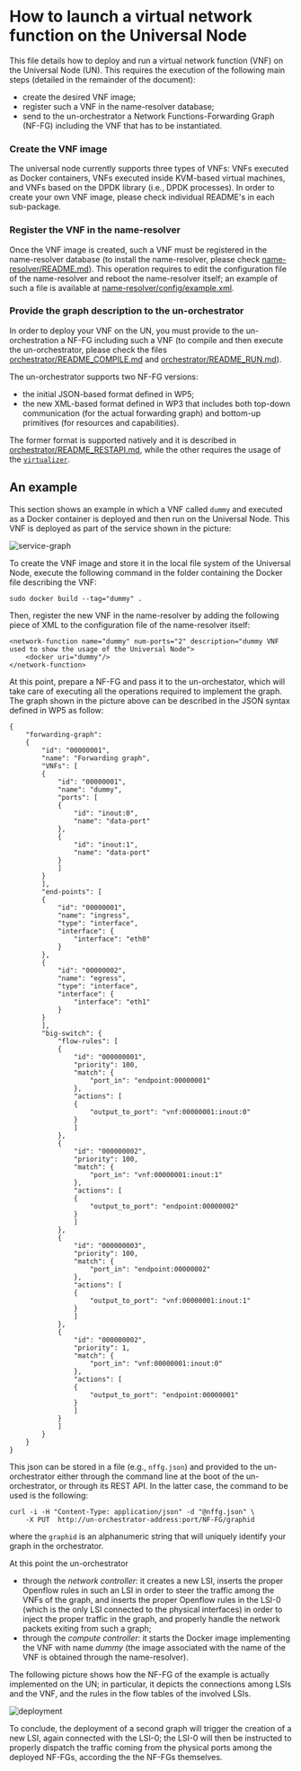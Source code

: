 # How to launch a virtual network function on the Universal Node

This file details how to deploy and run a virtual network function (VNF) on the Universal Node (UN). This requires the execution of the following main steps (detailed in the remainder of the document):
*	create the desired VNF image;
*	register such a VNF in the name-resolver database;
*	send to the un-orchestrator a Network Functions-Forwarding Graph (NF-FG) including the VNF that has to be instantiated.

### Create the VNF image
The universal node currently supports three types of VNFs: VNFs executed as Docker containers, VNFs executed inside KVM-based virtual machines, and VNFs based on the DPDK library (i.e., DPDK processes).
In order to create your own VNF image, please check individual README's in each sub-package.

### Register the VNF in the name-resolver
Once the VNF image is created, such a VNF must be registered in the name-resolver database (to install the name-resolver, please check [name-resolver/README.md](../name-resolver/README.md)).
This operation requires to edit the configuration file of the name-resolver and reboot the name-resolver itself; an example of such a file is available at [name-resolver/config/example.xml](../name-resolver/config/example.xml).

### Provide the graph description to the un-orchestrator
In order to deploy your VNF on the UN, you must provide to the un-orchestration a NF-FG including such a VNF (to compile and then execute the un-orchestrator, please check the files [orchestrator/README_COMPILE.md](../orchestrator/README_COMPILE.md) and [orchestrator/README_RUN.md](../orchestrator/README_RUN.md)).

The un-orchestrator supports two NF-FG versions:
  * the initial JSON-based format defined in WP5;
  * the new XML-based format defined in WP3 that includes both top-down
    communication (for the actual forwarding graph) and bottom-up primitives
    (for resources and capabilities). 

The former format is supported natively and it is described in [orchestrator/README_RESTAPI.md](../orchestrator/README_NF-FG.md), while the other requires the usage of the [`virtualizer`](../virtaulizer/README.md).

## An example

This section shows an example in which a VNF called `dummy` and executed as a Docker container is deployed and then run on the Universal Node.
This VNF is deployed as part of the service shown in the picture:

![service-graph](https://raw.githubusercontent.com/netgroup-polito/un-orchestrator/master/images/service-graph.png)

To create the VNF image and store it in the local file system of the Universal Node, execute the following command in the folder containing the Docker file describing the VNF:

	sudo docker build --tag="dummy" .

Then, register the new VNF in the name-resolver by adding the following piece of XML to the configuration file of the name-resolver itself:

	<network-function name="dummy" num-ports="2" description="dummy VNF used to show the usage of the Universal Node">
		<docker uri="dummy"/>
	</network-function>

At this point, prepare a NF-FG and pass it to the un-orchestator, which will take care of executing all the operations required to implement the graph. The graph shown in the picture above can be described in the JSON syntax defined in WP5 as follow:

	{
		"forwarding-graph": 
		{
			"id": "00000001",
			"name": "Forwarding graph",
			"VNFs": [
		  	{
		    	"id": "00000001",
		    	"name": "dummy",
        		"ports": [
          		{
            		"id": "inout:0",
            		"name": "data-port"
          		},
          		{
            		"id": "inout:1",
            		"name": "data-port"
          		}
        		]
		  	}
			],
			"end-points": [
		  	{
		    	"id": "00000001",
		    	"name": "ingress",
		    	"type": "interface",
		    	"interface": {
		      		"interface": "eth0"
		    	}
		  	},
		  	{
		    	"id": "00000002",
		    	"name": "egress",
		    	"type": "interface",
		    	"interface": {
		      		"interface": "eth1"
		    	}
		  	}
			],
			"big-switch": {
		  		"flow-rules": [
		    	{
		      		"id": "000000001",
		      		"priority": 100,
		      		"match": {
		        		"port_in": "endpoint:00000001"
		      		},
		      		"actions": [
		        	{
		        		"output_to_port": "vnf:00000001:inout:0"
		        	}
		      		]
		    	},
		    	{
		      		"id": "000000002",
		      		"priority": 100,
		      		"match": {
		        		"port_in": "vnf:00000001:inout:1"
		      		},
		      		"actions": [
		        	{
		          		"output_to_port": "endpoint:00000002"
		        	}
		      		]
		    	},
		    	{
		      		"id": "000000003",
		      		"priority": 100,
		      		"match": {
		        		"port_in": "endpoint:00000002"
		      		},
		      		"actions": [
		        	{
		        		"output_to_port": "vnf:00000001:inout:1"
		        	}
		      		]
		    	},
		    	{
		      		"id": "000000002",
		      		"priority": 1,
		      		"match": {
		        		"port_in": "vnf:00000001:inout:0"
		      		},
		      		"actions": [
		        	{
		          		"output_to_port": "endpoint:00000001"
		        	}
		      		]
		    	}
		  		]
			}
	  	}
	}

This json can be stored in a file (e.g., `nffg.json`) and provided to the un-orchestrator either through the command line at the boot of the un-orchestrator, or through its REST API. In the latter case, the command to be used is the following:

	curl -i -H "Content-Type: application/json" -d "@nffg.json" \
		-X PUT  http://un-orchestrator-address:port/NF-FG/graphid

where the `graphid` is an alphanumeric string that will uniquely identify your graph in the orchestrator.

At this point the un-orchestrator
*	through the *network controller*: it creates a new LSI, inserts the proper Openflow rules in such an LSI in order to steer the traffic among the VNFs of the graph, and inserts the proper Openflow rules in the LSI-0 (which is the only LSI connected to the physical interfaces) in order to inject the proper traffic in the graph, and properly handle the network packets exiting from such a graph;
*	through the *compute controller*: it starts the Docker image implementing the VNF with name *dummy* (the image associated with the name of the VNF is obtained through the name-resolver).

The following picture shows how the NF-FG of the example is actually implemented on the UN; in particular, it depicts the connections among LSIs and the VNF, and the rules in the flow tables of the involved LSIs.

![deployment](https://raw.githubusercontent.com/netgroup-polito/un-orchestrator/master/images/deployment.png)

To conclude, the deployment of a second graph will trigger the creation of a new LSI, again connected with the LSI-0; the LSI-0 will then be instructed to properly dispatch the traffic coming from the physical ports among the deployed NF-FGs, according the the NF-FGs themselves.
